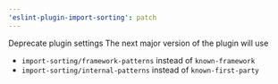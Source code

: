```yaml
---
'eslint-plugin-import-sorting': patch
---
```


Deprecate plugin settings
The next major version of the plugin will use

-   `import-sorting/framework-patterns` instead of `known-framework`
-   `import-sorting/internal-patterns` instead of `known-first-party`
